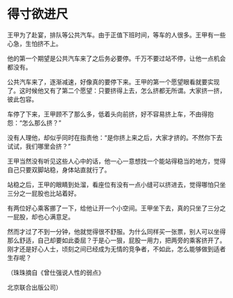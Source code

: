 # 得寸欲进尺

王甲为了赴宴，排队等公共汽车。由于正值下班时间，等车的人很多。王甲有一些心急，生怕挤不上。 

他的第一个期望是公共汽车来了之后务必要停。千万不要过站不停，让他一点机会都没有。 

公共汽车来了，逐渐减速，好像真的要停下来。王甲的第一个愿望眼看就要实现了。这时候他又有了第二个愿望：只要挤得上去，怎么挤都无所谓。大家挤一挤，彼此包容。 

车停了下来，王甲顾不了那么多，低着头向前挤，好不容易挤上车，不由得抱怨：“怎么那么挤？” 

没有人理他，却似乎同时在指责他：“是你挤上来之后，大家才挤的。不然你下去试试，我们哪里会挤？” 

王甲当然没有听见这些人心中的话，他一心一意想找一个能站得稳当的地方，觉得自己只要双脚站稳，身体站直就行了。 

站稳之后，王甲的眼睛到处溜，看座位有没有一点小缝可以挤进去，觉得哪怕只坐三分之一屁股也比站着好。 

有两位好心乘客挪了一下，给他让开一个小空间。王甲坐下去，真的只坐了三分之一屁股，却也心满意足。 

然而才过了不到一分钟，他就觉得很不舒服。为什么同样买一张票，别人可以坐得那么舒适，自己却要如此委屈？于是心一狠，屁股一用力，把两旁的乘客挤开了。刚才还是好心人士，顷刻之间已经成为无情的竞争者，不如此，怎么能够做到适者生存呢？ 

（珠珠摘自《曾仕强说人性的弱点》 

北京联合出版公司）